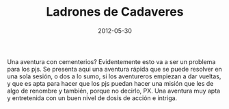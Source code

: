 ﻿---
title: Ladrones de Cadaveres
summary: 'El cementerio de Robleda está sufriendo las visitas de ladrones de tumbas y saqueadores. ¿Qué se oculta tras esos robos? ¿Son sólo ladrones o hay algo maligno detrás?'
authors:
  - José Manuel Palacios Rodrigo
date: 2012-05-30
type: post
categories:
- No oficial
tags:
- aventura
- misterio
minlevels: "1"
maxlevels: "2"
prices: gratis
session: "2"
mincharacters: "3"
maxcharacters: "4"
eval:  no oficial
cover: "ladrones-de-cadaveres.jpg"
download: "ladrones-de-cadaveres.pdf"
moreinfo: ""
license: "OGL"
draft: false

---

Una aventura con cementerios? Evidentemente esto va a ser un problema para los pjs.
Se presenta aqui una aventura rápida que se puede resolver en una sola sesión, o dos a lo sumo, si los aventureros empiezan a dar vueltas, y que es apta para hacer que los pjs puedan hacer una misión que les de algo de renombre y también, porque no decirlo, PX.
Una aventura muy apta y entretenida con un buen nivel de dosis de acción e intriga.